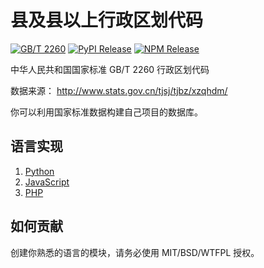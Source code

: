 # 县及县以上行政区划代码

[![GB/T 2260](http://img.shields.io/badge/GB%2FT-2260-blue.svg?style=flat)](https://github.com/cn/GB2260)
[![PyPI Release](https://img.shields.io/pypi/v/GB2260.svg?style=flat)](https://pypi.python.org/pypi/GB2260)
[![NPM Release](https://img.shields.io/npm/v/gb2260.svg?style=flat)](https://npmjs.org/package/gb2260)

中华人民共和国国家标准 GB/T 2260 行政区划代码

数据来源： <http://www.stats.gov.cn/tjsj/tjbz/xzqhdm/>

你可以利用国家标准数据构建自己项目的数据库。

## 语言实现

1. [Python](https://github.com/cn/GB2260.py)
2. [JavaScript](https://github.com/cn/GB2260.js)
3. [PHP](https://github.com/cn/GB2260.php)

## 如何贡献

创建你熟悉的语言的模块，请务必使用 MIT/BSD/WTFPL 授权。
